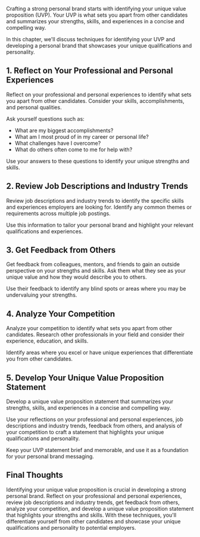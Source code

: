 
Crafting a strong personal brand starts with identifying your unique value proposition (UVP). Your UVP is what sets you apart from other candidates and summarizes your strengths, skills, and experiences in a concise and compelling way.

In this chapter, we'll discuss techniques for identifying your UVP and developing a personal brand that showcases your unique qualifications and personality.

1\. Reflect on Your Professional and Personal Experiences
--------------------------------------------------------

Reflect on your professional and personal experiences to identify what sets you apart from other candidates. Consider your skills, accomplishments, and personal qualities.

Ask yourself questions such as:

* What are my biggest accomplishments?
* What am I most proud of in my career or personal life?
* What challenges have I overcome?
* What do others often come to me for help with?

Use your answers to these questions to identify your unique strengths and skills.

2\. Review Job Descriptions and Industry Trends
----------------------------------------------

Review job descriptions and industry trends to identify the specific skills and experiences employers are looking for. Identify any common themes or requirements across multiple job postings.

Use this information to tailor your personal brand and highlight your relevant qualifications and experiences.

3\. Get Feedback from Others
---------------------------

Get feedback from colleagues, mentors, and friends to gain an outside perspective on your strengths and skills. Ask them what they see as your unique value and how they would describe you to others.

Use their feedback to identify any blind spots or areas where you may be undervaluing your strengths.

4\. Analyze Your Competition
---------------------------

Analyze your competition to identify what sets you apart from other candidates. Research other professionals in your field and consider their experience, education, and skills.

Identify areas where you excel or have unique experiences that differentiate you from other candidates.

5\. Develop Your Unique Value Proposition Statement
--------------------------------------------------

Develop a unique value proposition statement that summarizes your strengths, skills, and experiences in a concise and compelling way.

Use your reflections on your professional and personal experiences, job descriptions and industry trends, feedback from others, and analysis of your competition to craft a statement that highlights your unique qualifications and personality.

Keep your UVP statement brief and memorable, and use it as a foundation for your personal brand messaging.

Final Thoughts
--------------

Identifying your unique value proposition is crucial in developing a strong personal brand. Reflect on your professional and personal experiences, review job descriptions and industry trends, get feedback from others, analyze your competition, and develop a unique value proposition statement that highlights your strengths and skills. With these techniques, you'll differentiate yourself from other candidates and showcase your unique qualifications and personality to potential employers.
